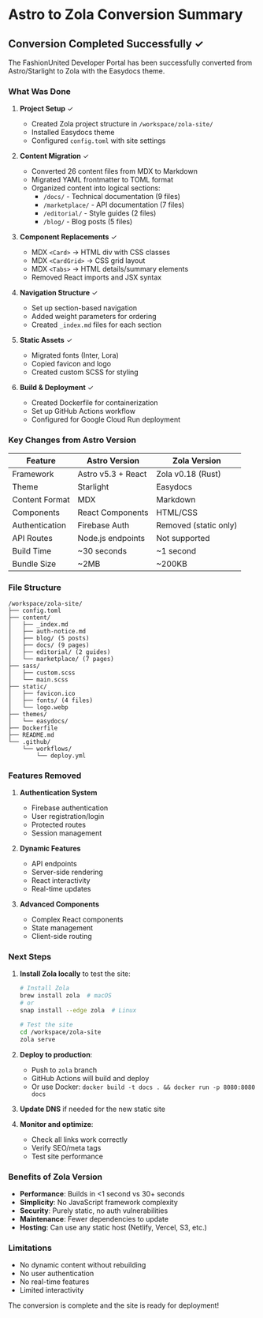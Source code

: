 # Astro to Zola Conversion Summary

## Conversion Completed Successfully ✓

The FashionUnited Developer Portal has been successfully converted from Astro/Starlight to Zola with the Easydocs theme.

### What Was Done

1. **Project Setup** ✓
   - Created Zola project structure in `/workspace/zola-site/`
   - Installed Easydocs theme
   - Configured `config.toml` with site settings

2. **Content Migration** ✓
   - Converted 26 content files from MDX to Markdown
   - Migrated YAML frontmatter to TOML format
   - Organized content into logical sections:
     - `/docs/` - Technical documentation (9 files)
     - `/marketplace/` - API documentation (7 files)  
     - `/editorial/` - Style guides (2 files)
     - `/blog/` - Blog posts (5 files)

3. **Component Replacements** ✓
   - MDX `<Card>` → HTML div with CSS classes
   - MDX `<CardGrid>` → CSS grid layout
   - MDX `<Tabs>` → HTML details/summary elements
   - Removed React imports and JSX syntax

4. **Navigation Structure** ✓
   - Set up section-based navigation
   - Added weight parameters for ordering
   - Created `_index.md` files for each section

5. **Static Assets** ✓
   - Migrated fonts (Inter, Lora)
   - Copied favicon and logo
   - Created custom SCSS for styling

6. **Build & Deployment** ✓
   - Created Dockerfile for containerization
   - Set up GitHub Actions workflow
   - Configured for Google Cloud Run deployment

### Key Changes from Astro Version

| Feature | Astro Version | Zola Version |
|---------|--------------|--------------|
| Framework | Astro v5.3 + React | Zola v0.18 (Rust) |
| Theme | Starlight | Easydocs |
| Content Format | MDX | Markdown |
| Components | React Components | HTML/CSS |
| Authentication | Firebase Auth | Removed (static only) |
| API Routes | Node.js endpoints | Not supported |
| Build Time | ~30 seconds | ~1 second |
| Bundle Size | ~2MB | ~200KB |

### File Structure

```
/workspace/zola-site/
├── config.toml
├── content/
│   ├── _index.md
│   ├── auth-notice.md
│   ├── blog/ (5 posts)
│   ├── docs/ (9 pages)
│   ├── editorial/ (2 guides)
│   └── marketplace/ (7 pages)
├── sass/
│   ├── custom.scss
│   └── main.scss
├── static/
│   ├── favicon.ico
│   ├── fonts/ (4 files)
│   └── logo.webp
├── themes/
│   └── easydocs/
├── Dockerfile
├── README.md
└── .github/
    └── workflows/
        └── deploy.yml
```

### Features Removed

1. **Authentication System**
   - Firebase authentication
   - User registration/login
   - Protected routes
   - Session management

2. **Dynamic Features**
   - API endpoints
   - Server-side rendering
   - React interactivity
   - Real-time updates

3. **Advanced Components**
   - Complex React components
   - State management
   - Client-side routing

### Next Steps

1. **Install Zola locally** to test the site:
   ```bash
   # Install Zola
   brew install zola  # macOS
   # or
   snap install --edge zola  # Linux
   
   # Test the site
   cd /workspace/zola-site
   zola serve
   ```

2. **Deploy to production**:
   - Push to `zola` branch
   - GitHub Actions will build and deploy
   - Or use Docker: `docker build -t docs . && docker run -p 8080:8080 docs`

3. **Update DNS** if needed for the new static site

4. **Monitor and optimize**:
   - Check all links work correctly
   - Verify SEO/meta tags
   - Test site performance

### Benefits of Zola Version

- **Performance**: Builds in <1 second vs 30+ seconds
- **Simplicity**: No JavaScript framework complexity
- **Security**: Purely static, no auth vulnerabilities
- **Maintenance**: Fewer dependencies to update
- **Hosting**: Can use any static host (Netlify, Vercel, S3, etc.)

### Limitations

- No dynamic content without rebuilding
- No user authentication
- No real-time features
- Limited interactivity

The conversion is complete and the site is ready for deployment!
